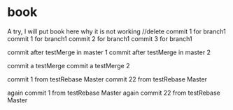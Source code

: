 # book
A try, I will put book here
why it is not working
//delete commit 1 for branch1
commit 1 for branch1
commit 2 for branch1
commit 3 for branch1


commit after testMerge in master 1
commit after testMerge in master 2


commit a testMerge
commit a testMerge 2

commit 1 from testRebase Master
commit 22 from testRebase Master

again commit 1 from testRebase Master
again commit 22 from testRebase Master
